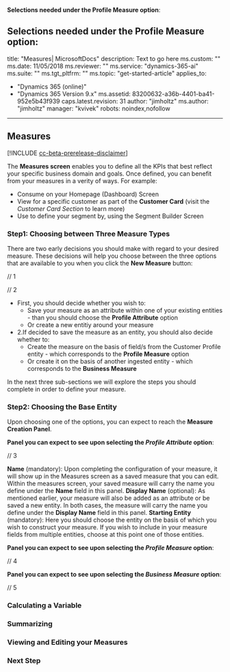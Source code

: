 
**Selections needed under the Profile Measure option**: 

**Selections needed under the Profile Measure option**: 
---
title: "Measures| MicrosoftDocs"
description: Text to go here
ms.custom: ""
ms.date: 11/05/2018
ms.reviewer: ""
ms.service: "dynamics-365-ai"
ms.suite: ""
ms.tgt_pltfrm: ""
ms.topic: "get-started-article"
applies_to: 
  - "Dynamics 365 (online)"
  - "Dynamics 365 Version 9.x"
ms.assetid: 83200632-a36b-4401-ba41-952e5b43f939
caps.latest.revision: 31
author: "jimholtz"
ms.author: "jimholtz"
manager: "kvivek"
robots: noindex,nofollow
---

## Measures

[!INCLUDE [cc-beta-prerelease-disclaimer](../includes/cc-beta-prerelease-disclaimer.md)]

The **Measures screen** enables you to define all the KPIs that best reflect your specific business domain and goals.                     Once defined, you can benefit from your measures in a verity of ways. For example:
- Consume on your Homepage (Dashboard) Screen 
- View for a specific customer as part of the **Customer Card** (visit the *Customer Card Section* to learn more) 
- Use to define your segment by, using the Segment Builder Screen

### Step1: Choosing between Three Measure Types
There are two early decisions you should make with regard to your desired measure. These decisions will help you choose between the three options that are available to you when you click the **New Measure** button:

// 1

// 2

- First, you should decide whether you wish to:
  - Save your measure as an attribute within one of your existing entities - than you should choose the **Profile Attribute** option 
  - Or create a new entitiy around your measure 
- 2.If decided to save the measure as an entity, you should also decide whether to:
  - Create the measure on the basis of field/s from the Customer Profile entity - which corresponds to the **Profile Measure** option
  - Or create it on the basis of another ingested entity - which corresponds to the **Business Measure**

In the next three sub-sections we will explore the steps you should complete in order to define your measure. 

### Step2: Choosing the Base Entity
Upon choosing one of the options, you can expect to reach the **Measure Creation Panel**.

**Panel you can expect to see upon selecting the *Profile Attribute* option**:

// 3

**Name** (mandatory): Upon completing the configuration of your measure, it will show up in the Measures screen as a saved measure that you can edit. Within the measures screen, your saved measure will carry the name you define under the **Name** field in this panel.
**Display Name** (optional): As mentioned earlier, your measure will also be added as an attribute or be saved a new entity. In both cases, the measure will carry the name you define under the **Display Name** field in this panel.
**Starting Entity** (mandatory): Here you should choose the entity on the basis of which you wish to construct your measure. If you wish to include in your measure fields from multiple entities, choose at this point one of those entities.  

**Panel you can expect to see upon selecting the *Profile Measure* option**:

// 4

**Panel you can expect to see upon selecting the *Business Measure* option**:

// 5

### Calculating a Variable

### Summarizing

### Viewing and Editing your Measures 

### Next Step

